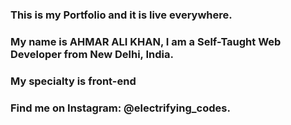 ### This is my Portfolio and it is live everywhere.

### My name is AHMAR ALI KHAN, I am a Self-Taught Web Developer from New Delhi, India.

### My specialty is front-end

### Find me on Instagram: @electrifying_codes.
